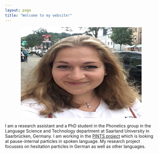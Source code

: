 ```yaml
---
layout: page
title: "Welcome to my website!"
---
```


<center><img src="assets/me2.jpg" alt="Erin Li" width="400" height="300"></center>

I am a research assistant and a PhD student in the Phonetics group in the Language Science and Technology department at Saarland University in Saarbrücken, Germany.
I am working in the [PINTS project](https://www.pauseparticles.org) which is looking at pause-internal particles in spoken language. My research project focusses on hesitation particles in German as well as other languages.



